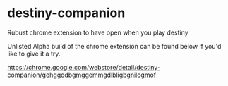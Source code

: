 # destiny-companion
Rubust chrome extension to have open when you play destiny

Unlisted Alpha build of the chrome extension can be found below if you'd like to give it a try.

https://chrome.google.com/webstore/detail/destiny-companion/gohggodbgmggemmgdlbligbgnilogmof 
